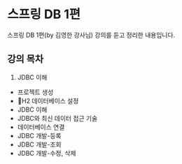 # 스프링 DB 1편

스프링 DB 1편(by 김영한 강사님) 강의를 듣고 정리한 내용입니다.

## 강의 목차

1. JDBC 이해
- 프로젝트 생성
- H2 데이터베이스 설정
- JDBC 이해
- JDBC와 최신 데이터 접근 기술
- 데이터베이스 연결
- JDBC 개발-등록
- JDBC 개발-조회
- JDBC 개발-수정, 삭제
